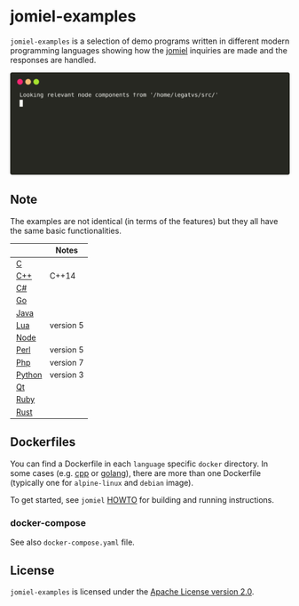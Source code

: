 # jomiel-examples

`jomiel-examples` is a selection of demo programs written in different
modern programming languages showing how the [jomiel] inquiries are made
and the responses are handled.

![Example](./docs/demo.svg)

## Note

The examples are not identical (in terms of the features) but they all
have the same basic functionalities.

|                                                                           | Notes     |
| ------------------------------------------------------------------------- | --------- |
|  [C](https://github.com/guendto/jomiel-examples/blob/master/c)            |           |
|  [C++](https://github.com/guendto/jomiel-examples/blob/master/cpp)        | C++14     |
|  [C#](https://github.com/guendto/jomiel-examples/blob/master/csharp)      |           |
|  [Go](https://github.com/guendto/jomiel-examples/blob/master/golang)      |           |
|  [Java](https://github.com/guendto/jomiel-examples/blob/master/java)      |           |
|  [Lua](https://github.com/guendto/jomiel-examples/blob/master/lua5)       | version 5 |
|  [Node](https://github.com/guendto/jomiel-examples/blob/master/nodejs)    |           |
|  [Perl](https://github.com/guendto/jomiel-examples/blob/master/perl5)     | version 5 |
|  [Php](https://github.com/guendto/jomiel-examples/blob/master/php7)       | version 7 |
|  [Python](https://github.com/guendto/jomiel-examples/blob/master/python3) | version 3 |
|  [Qt](https://github.com/guendto/jomiel-examples/blob/master/qt)          |           |
|  [Ruby](https://github.com/guendto/jomiel-examples/blob/master/ruby)      |           |
|  [Rust](https://github.com/guendto/jomiel-examples/blob/master/rust)      |           |

## Dockerfiles

You can find a Dockerfile in each `language` specific `docker`
directory. In some cases (e.g. [cpp] or [golang]), there are more than
one Dockerfile (typically one for `alpine-linux` and `debian` image).

To get started, see `jomiel` [HOWTO] for building and running
instructions.

### docker-compose

See also `docker-compose.yaml` file.

## License

`jomiel-examples` is licensed under the [Apache License version
2.0][aplv2].

[howto]: https://github.com/guendto/jomiel/blob/master/docs/HOWTO.md#build-and-run-jomiel-in-a-container
[aplv2]: https://www.tldrlegal.com/l/apache2
[jomiel]: https://github.com/guendto/jomiel
[cpp]: https://github.com/guendto/jomiel-examples/blob/master/cpp/docker
[golang]: https://github.com/guendto/jomiel-examples/blob/master/golang/docker
